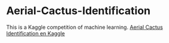 # Aerial-Cactus-Identification
This is a Kaggle competition of machine learning. [Aerial Cactus Identification en Kaggle](https://www.kaggle.com/competitions/aerial-cactus-identification)

